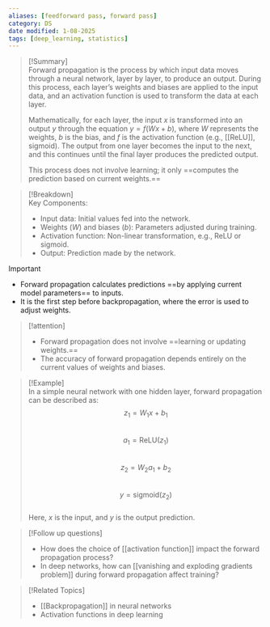 ```yaml
---
aliases: [feedforward pass, forward pass]
category: DS
date modified: 1-08-2025
tags: [deep_learning, statistics]
---
```


>[!Summary]  
> Forward propagation is the process by which input data moves through a neural network, layer by layer, to produce an output. During this process, each layer’s weights and biases are applied to the input data, and an activation function is used to transform the data at each layer. 
> 
> Mathematically, for each layer, the input $x$ is transformed into an output $y$ through the equation $y = f(Wx + b)$, where $W$ represents the weights, $b$ is the bias, and $f$ is the activation function (e.g., [[ReLU]], sigmoid). The output from one layer becomes the input to the next, and this continues until the final layer produces the predicted output. 
> 
> This process does not involve learning; it only ==computes the prediction based on current weights.==

>[!Breakdown]  
> Key Components:  
> - Input data: Initial values fed into the network.  
> - Weights ($W$) and biases ($b$): Parameters adjusted during training.  
> - Activation function: Non-linear transformation, e.g., ReLU or sigmoid.  
> - Output: Prediction made by the network.

>[!important]  
> - Forward propagation calculates predictions ==by applying current model parameters== to inputs.  
> - It is the first step before backpropagation, where the error is used to adjust weights.

>[!attention]  
> - Forward propagation does not involve ==learning or updating weights.==  
> - The accuracy of forward propagation depends entirely on the current values of weights and biases.

>[!Example]  
> In a simple neural network with one hidden layer, forward propagation can be described as:  
> $$ z_1 = W_1 x + b_1 $$  
> $$ a_1 = \text{ReLU}(z_1) $$  
> $$ z_2 = W_2 a_1 + b_2 $$  
> $$ y = \text{sigmoid}(z_2) $$  
> Here, $x$ is the input, and $y$ is the output prediction.

>[!Follow up questions]  
> - How does the choice of [[activation function]] impact the forward propagation process?  
> - In deep networks, how can [[vanishing and exploding gradients problem]] during forward propagation affect training?

>[!Related Topics]  
> - [[Backpropagation]] in neural networks  
> - Activation functions in deep learning